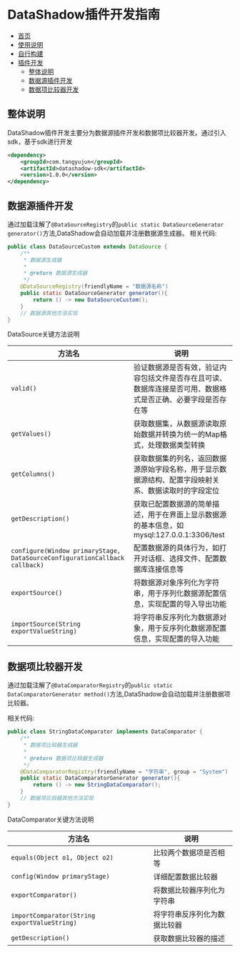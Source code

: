 # DataShadow插件开发指南
- [首页](../README.md)
- [使用说明](使用说明.md)
- [自行构建](自行构建.md)
- [插件开发](插件开发.md)
  - [整体说明](#整体说明)
  - [数据源插件开发](#数据源插件开发)
  - [数据项比较器开发](#数据项比较器开发)

## 整体说明

DataShadow插件开发主要分为数据源插件开发和数据项比较器开发。通过引入sdk，基于sdk进行开发

```xml
<dependency>
    <groupId>com.tangyujun</groupId>
    <artifactId>datashadow-sdk</artifactId>
    <version>1.0.0</version>
</dependency>
```

## 数据源插件开发

通过加载注解了`@DataSourceRegistry`的`public static DataSourceGenerator generator()`方法,DataShadow会自动加载并注册数据源生成器。
相关代码:

```java
public class DataSourceCustom extends DataSource {
    /**
     * 数据源生成器
     * 
     * @return 数据源生成器
     */
    @DataSourceRegistry(friendlyName = "数据源名称")
    public static DataSourceGenerator generator(){
        return () -> new DataSourceCustom();
    }
    // 数据源其他方法实现
}
```

DataSource关键方法说明

| 方法名                                                                     | 说明                                                                                                         |
| -------------------------------------------------------------------------- | ------------------------------------------------------------------------------------------------------------ |
| `valid()`                                                                  | 验证数据源是否有效，验证内容包括文件是否存在且可读、数据库连接是否可用、数据格式是否正确、必要字段是否存在等 |
| `getValues()`                                                              | 获取数据集，从数据源读取原始数据并转换为统一的Map格式，处理数据类型转换                                      |
| `getColumns()`                                                             | 获取数据集的列名，返回数据源原始字段名称，用于显示数据源结构、配置字段映射关系、数据读取时的字段定位         |
| `getDescription()`                                                         | 获取已配置数据源的简单描述，用于在界面上显示数据源的基本信息，如mysql:127.0.0.1:3306/test                    |
| `configure(Window primaryStage, DataSourceConfigurationCallback callback)` | 配置数据源的具体行为，如打开对话框、选择文件、配置数据库连接信息等                                           |
| `exportSource()`                                                           | 将数据源对象序列化为字符串，用于序列化数据源配置信息，实现配置的导入导出功能                                 |
| `importSource(String exportValueString)`                                   | 将字符串反序列化为数据源对象，用于反序列化数据源配置信息，实现配置的导入功能                                 |


## 数据项比较器开发

通过加载注解了`@DataComparatorRegistry`的`public static DataComparatorGenerator method()`方法,DataShadow会自动加载并注册数据项比较器。

相关代码:

```java
public class StringDataComparator implements DataComparator {
    /**
     * 数据项比较器生成器
     * 
     * @return 数据项比较器生成器
     */
    @DataComparatorRegistry(friendlyName = "字符串", group = "System")
    public static DataComparatorGenerator generator(){
        return () -> new StringDataComparator();
    }
    // 数据项比较器其他方法实现
}
```
DataComparator关键方法说明

| 方法名                                       | 说明                         |
| -------------------------------------------- | ---------------------------- |
| `equals(Object o1, Object o2)`               | 比较两个数据项是否相等       |
| `config(Window primaryStage)`                | 详细配置数据比较器           |
| `exportComparator()`                         | 将数据比较器序列化为字符串   |
| `importComparator(String exportValueString)` | 将字符串反序列化为数据比较器 |
| `getDescription()`                           | 获取数据比较器的描述         |
